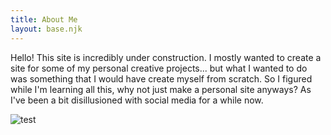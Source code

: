 ```yaml
---
title: About Me
layout: base.njk
---
```


Hello! This site is incredibly under construction. I mostly wanted to create a site for some of my personal creative projects... but what I wanted to do was something that I would have create myself from scratch. So I figured while I'm learning all this, why not just make a personal site anyways? As I've been a bit disillusioned with social media for a while now.


![test](/images/book.gif)